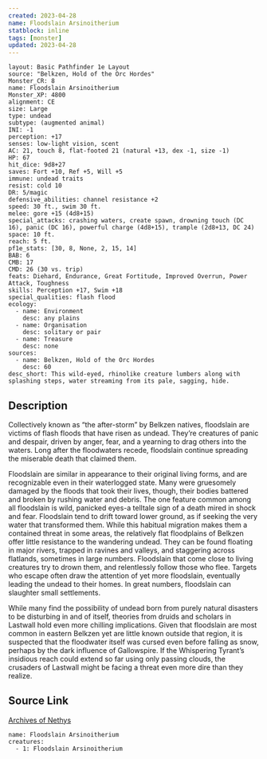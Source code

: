 ```yaml
---
created: 2023-04-28
name: Floodslain Arsinoitherium
statblock: inline
tags: [monster]
updated: 2023-04-28
---
```

```statblock
layout: Basic Pathfinder 1e Layout
source: "Belkzen, Hold of the Orc Hordes"
Monster_CR: 8
name: Floodslain Arsinoitherium
Monster_XP: 4800
alignment: CE
size: Large
type: undead
subtype: (augmented animal)
INI: -1
perception: +17
senses: low-light vision, scent
AC: 21, touch 8, flat-footed 21 (natural +13, dex -1, size -1)
HP: 67
hit_dice: 9d8+27
saves: Fort +10, Ref +5, Will +5
immune: undead traits
resist: cold 10
DR: 5/magic
defensive_abilities: channel resistance +2
speed: 30 ft., swim 30 ft.
melee: gore +15 (4d8+15)
special_attacks: crashing waters, create spawn, drowning touch (DC 16), panic (DC 16), powerful charge (4d8+15), trample (2d8+13, DC 24)
space: 10 ft.
reach: 5 ft.
pf1e_stats: [30, 8, None, 2, 15, 14]
BAB: 6
CMB: 17
CMD: 26 (30 vs. trip)
feats: Diehard, Endurance, Great Fortitude, Improved Overrun, Power Attack, Toughness
skills: Perception +17, Swim +18
special_qualities: flash flood
ecology:
  - name: Environment
    desc: any plains
  - name: Organisation
    desc: solitary or pair
  - name: Treasure
    desc: none
sources:
  - name: Belkzen, Hold of the Orc Hordes
    desc: 60
desc_short: This wild-eyed, rhinolike creature lumbers along with splashing steps, water streaming from its pale, sagging, hide.
```
## Description
Collectively known as “the after-storm” by Belkzen natives, floodslain are victims of flash floods that have risen as undead. They’re creatures of panic and despair, driven by anger, fear, and a yearning to drag others into the waters. Long after the floodwaters recede, floodslain continue spreading the miserable death that claimed them.

Floodslain are similar in appearance to their original living forms, and are recognizable even in their waterlogged state. Many were gruesomely damaged by the floods that took their lives, though, their bodies battered and broken by rushing water and debris. The one feature common among all floodslain is wild, panicked eyes-a telltale sign of a death mired in shock and fear. Floodslain tend to drift toward lower ground, as if seeking the very water that transformed them. While this habitual migration makes them a contained threat in some areas, the relatively flat floodplains of Belkzen offer little resistance to the wandering undead. They can be found floating in major rivers, trapped in ravines and valleys, and staggering across flatlands, sometimes in large numbers. Floodslain that come close to living creatures try to drown them, and relentlessly follow those who flee. Targets who escape often draw the attention of yet more floodslain, eventually leading the undead to their homes. In great numbers, floodslain can slaughter small settlements.

While many find the possibility of undead born from purely natural disasters to be disturbing in and of itself, theories from druids and scholars in Lastwall hold even more chilling implications. Given that floodslain are most common in eastern Belkzen yet are little known outside that region, it is suspected that the floodwater itself was cursed even before falling as snow, perhaps by the dark influence of Gallowspire. If the Whispering Tyrant’s insidious reach could extend so far using only passing clouds, the crusaders of Lastwall might be facing a threat even more dire than they realize.
## Source Link
[Archives of Nethys](https://aonprd.com/MonsterDisplay.aspx?ItemName=Floodslain%20Arsinoitherium)
```encounter-table
name: Floodslain Arsinoitherium
creatures:
  - 1: Floodslain Arsinoitherium
```
